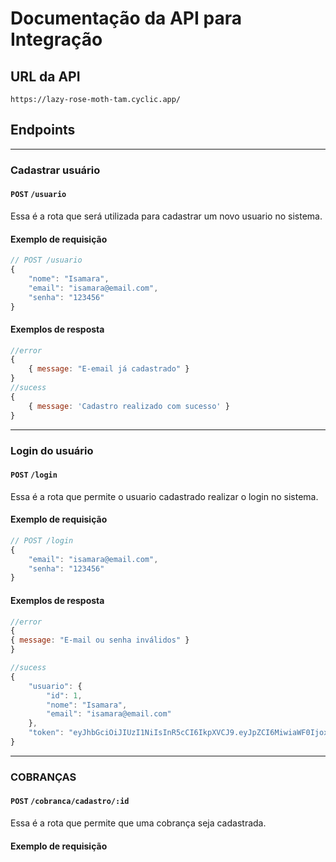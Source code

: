 # Documentação da API para Integração

## URL da API

```javascript=
https://lazy-rose-moth-tam.cyclic.app/
```

## **Endpoints**
---
### **Cadastrar usuário**
#### `POST` `/usuario`

Essa é a rota que será utilizada para cadastrar um novo usuario no sistema.

#### **Exemplo de requisição**

```javascript
// POST /usuario
{
    "nome": "Isamara",
    "email": "isamara@email.com",
    "senha": "123456"
}
```

#### **Exemplos de resposta**

```javascript
//error
{
    { message: "E-email já cadastrado" }
}
//sucess
{
    { message: 'Cadastro realizado com sucesso' }
}
```

---
### **Login do usuário**

#### `POST` `/login`

Essa é a rota que permite o usuario cadastrado realizar o login no sistema.

#### **Exemplo de requisição**

```javascript
// POST /login
{
    "email": "isamara@email.com",
    "senha": "123456"
}
```

#### **Exemplos de resposta**

```javascript
//error
{
{ message: "E-mail ou senha inválidos" }
}

//sucess
{
    "usuario": {
        "id": 1,
        "nome": "Isamara",
        "email": "isamara@email.com"
    },
    "token": "eyJhbGciOiJIUzI1NiIsInR5cCI6IkpXVCJ9.eyJpZCI6MiwiaWF0IjoxNjIzMjQ5NjIxLCJleHAiOjE2MjMyNzg0MjF9.KLR9t7m_JQJfpuRv9_8H2-XJ92TSjKhGPxJXVfX6wBI"
}
```

---
### **COBRANÇAS**

#### `POST` `/cobranca/cadastro/:id`

Essa é a rota que permite que uma cobrança seja cadastrada.

#### **Exemplo de requisição**
